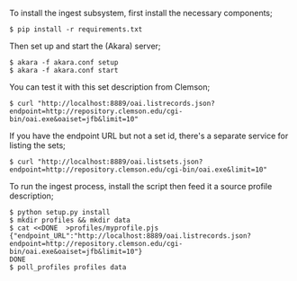 To install the ingest subsystem, first install the necessary components;

    $ pip install -r requirements.txt

Then set up and start the (Akara) server;

    $ akara -f akara.conf setup
    $ akara -f akara.conf start

You can test it with this set description from Clemson;

    $ curl "http://localhost:8889/oai.listrecords.json?endpoint=http://repository.clemson.edu/cgi-bin/oai.exe&oaiset=jfb&limit=10" 

If you have the endpoint URL but not a set id, there's a separate service for listing the sets;

    $ curl "http://localhost:8889/oai.listsets.json?endpoint=http://repository.clemson.edu/cgi-bin/oai.exe&limit=10"

To run the ingest process, install the script then feed it a source profile description;

    $ python setup.py install
    $ mkdir profiles && mkdir data
    $ cat <<DONE  >profiles/myprofile.pjs
    {"endpoint_URL":"http://localhost:8889/oai.listrecords.json?endpoint=http://repository.clemson.edu/cgi-bin/oai.exe&oaiset=jfb&limit=10"}
    DONE
    $ poll_profiles profiles data